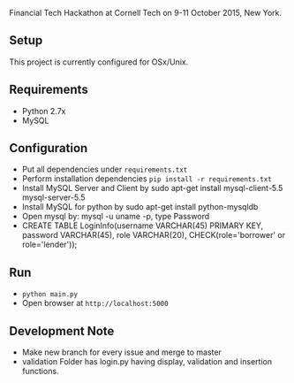 Financial Tech Hackathon at Cornell Tech on 9-11 October 2015, New York.

## Setup
This project is currently configured for OSx/Unix.

## Requirements
- Python 2.7x
- MySQL

## Configuration
- Put all dependencies under `requirements.txt`
- Perform installation dependencies `pip install -r requirements.txt`
- Install MySQL Server and Client by sudo apt-get install mysql-client-5.5 mysql-server-5.5 
- Install MySQL for python by sudo apt-get install python-mysqldb
- Open mysql by: mysql -u uname -p, type Password
- CREATE TABLE LoginInfo(username VARCHAR(45) PRIMARY KEY, password VARCHAR(45), role VARCHAR(20), CHECK(role='borrower' or role='lender')); 

## Run
- `python main.py`
- Open browser at `http://localhost:5000`

## Development Note
- Make new branch for every issue and merge to master
- validation Folder has login.py having display, validation and insertion functions.
